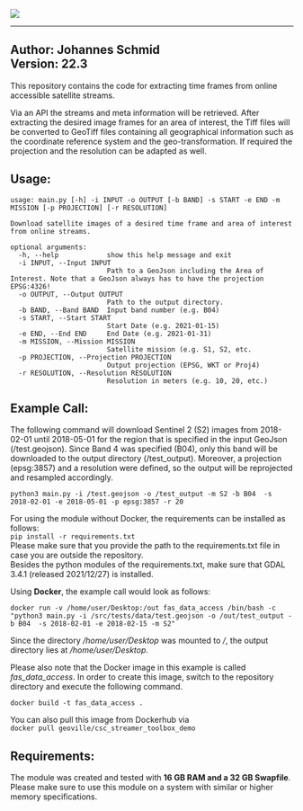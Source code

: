 ![](logo.png)

---
**Author:** Johannes Schmid  
**Version:** 22.3 
---

This repository contains the code for extracting
time frames from online accessible satellite streams.  

Via an API the streams and meta information will be retrieved. After 
extracting the desired image frames for an area of interest, the Tiff files 
will be converted to GeoTiff files containing all geographical information 
such as the coordinate reference system and the geo-transformation. If 
required the projection and the resolution can be adapted as well.

## Usage:

    usage: main.py [-h] -i INPUT -o OUTPUT [-b BAND] -s START -e END -m MISSION [-p PROJECTION] [-r RESOLUTION]
    
    Download satellite images of a desired time frame and area of interest from online streams.
    
    optional arguments:
      -h, --help            show this help message and exit
      -i INPUT, --Input INPUT
                            Path to a GeoJson including the Area of Interest. Note that a GeoJson always has to have the projection EPSG:4326!
      -o OUTPUT, --Output OUTPUT
                            Path to the output directory.
      -b BAND, --Band BAND  Input band number (e.g. B04)
      -s START, --Start START
                            Start Date (e.g. 2021-01-15)
      -e END, --End END     End Date (e.g. 2021-01-31)
      -m MISSION, --Mission MISSION
                            Satellite mission (e.g. S1, S2, etc.
      -p PROJECTION, --Projection PROJECTION
                            Output projection (EPSG, WKT or Proj4)
      -r RESOLUTION, --Resolution RESOLUTION
                            Resolution in meters (e.g. 10, 20, etc.)

## Example Call:

The following command will download Sentinel 2 (S2) images from 2018-02-01 
until 2018-05-01 for the region that is specified in the input GeoJson 
(/test.geojson). Since Band 4 was specified (B04), only this band will be 
downloaded to the output directory (/test_output). Moreover, a projection 
(epsg:3857) and a resolution were defined, so the output will be reprojected 
and resampled accordingly.

`python3 main.py -i /test.geojson -o /test_output -m S2 -b B04 
-s 2018-02-01 -e 2018-05-01 -p epsg:3857 -r 20`

For using the module without Docker, the requirements can be installed as follows:  
`pip install -r requirements.txt`  
Please make sure that  you provide the path to the requirements.txt file in case you are outside the repository.  
Besides the python modules of the requirements.txt, make sure that GDAL 3.4.1 (released 2021/12/27) is installed.  
  
  
Using **Docker**, the example call would look as follows:

`docker run -v /home/user/Desktop:/out fas_data_access /bin/bash -c 
"python3 main.py -i /src/tests/data/test.geojson -o /out/test_output -b B04 
-s 2018-02-01 -e 2018-02-15 -m S2"`

Since the directory */home/user/Desktop* was mounted to */*, the 
output directory lies at */home/user/Desktop*.

Please also note that the Docker image in this example is called 
*fas_data_access*. In order to create this image, switch to the repository 
directory and execute the following command.

`docker build -t fas_data_access .`  
  
You can also pull this image from Dockerhub via  
`docker pull geoville/csc_streamer_toolbox_demo`  
  

## Requirements:  
The module was created and tested with **16 GB RAM and a 32 GB Swapfile**.  
Please make sure to use this module on a system with similar or higher memory specifications.  